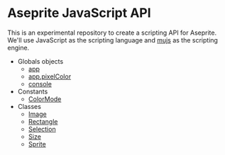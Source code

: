 # Aseprite JavaScript API

This is an experimental repository to create a scripting API for
Aseprite. We'll use JavaScript as the scripting language and
[mujs](http://mujs.com/) as the scripting engine.

* Globals objects
  * [app](api/app.md)
  * [app.pixelColor](api/pixelcolor.md)
  * [console](api/console.md)
* Constants
  * [ColorMode](api/colormode.md)
* Classes
  * [Image](api/image.md)
  * [Rectangle](api/rectangle.md)
  * [Selection](api/selection.md)
  * [Size](api/size.md)
  * [Sprite](api/sprite.md)
